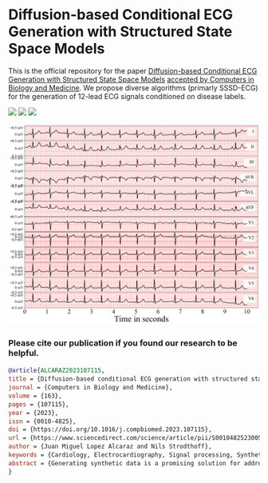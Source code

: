 # Diffusion-based Conditional ECG Generation with Structured State Space Models

This is the official repository for the paper [Diffusion-based Conditional ECG Generation with Structured State Space Models](https://arxiv.org/abs/2301.08227) <ins>accepted by Computers in Biology and Medicine</ins>. We propose diverse algorithms (primarly SSSD-ECG) for the generation of 12-lead ECG signals conditioned on disease labels.


<a href="https://figshare.com/s/43df16e4a50e4dd0a0c5" alt="Dataset: https://figshare.com/s/43df16e4a50e4dd0a0c5">
  <img src="https://img.shields.io/badge/Dataset-10.6084%2Fm9.figshare.21922947-red" /></a>
<a href="https://figshare.com/s/81834b24a4711c2a5c55" alt="Model: https://figshare.com/s/81834b24a4711c2a5c55">
  <img src="https://img.shields.io/badge/Model-10.6084%2Fm9.figshare.21922875-red" /></a>
<a href="https://zenodo.org/account/settings/github/repository/AI4HealthUOL/SSSD-ECG" alt="Code: https://zenodo.org/account/settings/github/repository/AI4HealthUOL/SSSD-ECG"> <img src="https://img.shields.io/badge/Code-10.5281%2Fzenodo.7551714-blue" /></a>
  
 

![alt text](https://github.com/AI4HealthUOL/SSSD-ECG/blob/main/clinical%20evaluation/diagnosis%20on%20normal%20samples/plots/reports/SSSD.png?style=centerme)


### Please cite our publication if you found our research to be helpful.

```bibtex
@article{ALCARAZ2023107115,
title = {Diffusion-based conditional ECG generation with structured state space models},
journal = {Computers in Biology and Medicine},
volume = {163},
pages = {107115},
year = {2023},
issn = {0010-4825},
doi = {https://doi.org/10.1016/j.compbiomed.2023.107115},
url = {https://www.sciencedirect.com/science/article/pii/S0010482523005802},
author = {Juan Miguel Lopez Alcaraz and Nils Strodthoff},
keywords = {Cardiology, Electrocardiography, Signal processing, Synthetic data, Diffusion models, Time series},
abstract = {Generating synthetic data is a promising solution for addressing privacy concerns that arise when distributing sensitive health data. In recent years, diffusion models have become the new standard for generating various types of data, while structured state space models have emerged as a powerful approach for capturing long-term dependencies in time series. Our proposed solution, SSSD-ECG, combines these two technologies to generate synthetic 12-lead electrocardiograms (ECGs) based on over 70 ECG statements. As reliable baselines are lacking, we also propose conditional variants of two state-of-the-art unconditional generative models. We conducted a thorough evaluation of the quality of the generated samples by assessing pre-trained classifiers on the generated data and by measuring the performance of a classifier trained only on synthetic data. SSSD-ECG outperformed its GAN-based competitors. Our approach was further validated through experiments that included conditional class interpolation and a clinical Turing test, which demonstrated the high quality of SSSD-ECG samples across a wide range of conditions.}
}

```

